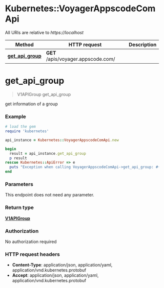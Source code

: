 # Kubernetes::VoyagerAppscodeComApi

All URIs are relative to *https://localhost*

Method | HTTP request | Description
------------- | ------------- | -------------
[**get_api_group**](VoyagerAppscodeComApi.md#get_api_group) | **GET** /apis/voyager.appscode.com/ | 


# **get_api_group**
> V1APIGroup get_api_group



get information of a group

### Example
```ruby
# load the gem
require 'kubernetes'

api_instance = Kubernetes::VoyagerAppscodeComApi.new

begin
  result = api_instance.get_api_group
  p result
rescue Kubernetes::ApiError => e
  puts "Exception when calling VoyagerAppscodeComApi->get_api_group: #{e}"
end
```

### Parameters
This endpoint does not need any parameter.

### Return type

[**V1APIGroup**](V1APIGroup.md)

### Authorization

No authorization required

### HTTP request headers

 - **Content-Type**: application/json, application/yaml, application/vnd.kubernetes.protobuf
 - **Accept**: application/json, application/yaml, application/vnd.kubernetes.protobuf



